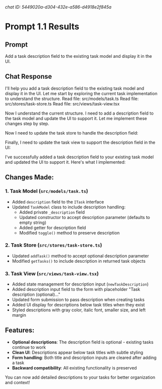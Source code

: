 *chat ID: 5449020a-d304-432e-a586-d4918e2f845a*

# Prompt 1.1 Results

## Prompt
Add a task description field to the existing task model and display it in the UI.

## Chat Response
I'll help you add a task description field to the existing task model and display it in the UI. Let me start by exploring the current task implementation to understand the structure.
Read file: src/models/task.ts
Read file: src/stores/task-store.ts
Read file: src/views/task-view.tsx

Now I understand the current structure. I need to add a description field to the task model and update the UI to support it. Let me implement these changes step by step.

Now I need to update the task store to handle the description field:

Finally, I need to update the task view to support the description field in the UI:

I've successfully added a task description field to your existing task model and updated the UI to support it. Here's what I implemented:

## Changes Made:

### 1. Task Model (`src/models/task.ts`)
- Added `description` field to the `ITask` interface
- Updated `TaskModel` class to include description handling:
  - Added private `_description` field 
  - Updated constructor to accept description parameter (defaults to empty string)
  - Added getter for description field
  - Modified `toggle()` method to preserve description

### 2. Task Store (`src/stores/task-store.ts`) 
- Updated `addTask()` method to accept optional description parameter
- Modified `getTasks()` to include description in returned task objects

### 3. Task View (`src/views/task-view.tsx`)
- Added state management for description input (`newTaskDescription`)
- Added description input field to the form with placeholder "Task description (optional)..."
- Updated form submission to pass description when creating tasks
- Added UI display for descriptions below task titles when they exist
- Styled descriptions with gray color, italic font, smaller size, and left margin

## Features:
- **Optional descriptions**: The description field is optional - existing tasks continue to work
- **Clean UI**: Descriptions appear below task titles with subtle styling
- **Form handling**: Both title and description inputs are cleared after adding a task
- **Backward compatibility**: All existing functionality is preserved

You can now add detailed descriptions to your tasks for better organization and context!

